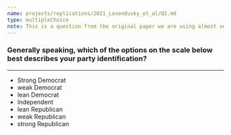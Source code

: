 ```yaml
---
name: projects/replications/2021_Levendusky_et_al/Q1.md
type: multipleChoice
note: This is a question from the original paper we are using almost verbatim.
---
```


### Generally speaking, which of the options on the scale below best describes your party identification? 

---

- Strong Democrat
- weak Democrat 
- lean Democrat
- Independent 
- lean Republican
- weak Republican
- strong Republican

